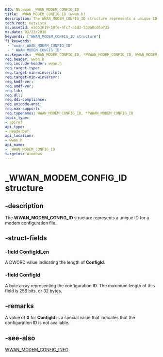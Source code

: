 ```yaml
---
UID: NS:wwan._WWAN_MODEM_CONFIG_ID
title: _WWAN_MODEM_CONFIG_ID (wwan.h)
description: The WWAN_MODEM_CONFIG_ID structure represents a unique ID for a modem configuration file.
tech.root: netvista
ms.assetid: e5653619-58fe-4fc7-a1d3-550a8cd6a735
ms.date: 03/23/2018
keywords: ["WWAN_MODEM_CONFIG_ID structure"]
f1_keywords:
 - "wwan/_WWAN_MODEM_CONFIG_ID"
 - "_WWAN_MODEM_CONFIG_ID"
ms.keywords: _WWAN_MODEM_CONFIG_ID, *PWWAN_MODEM_CONFIG_ID, WWAN_MODEM_CONFIG_ID, 
req.header: wwan.h
req.include-header: wwan.h
req.target-type:
req.target-min-winverclnt:
req.target-min-winversvr:
req.kmdf-ver:
req.umdf-ver:
req.lib:
req.dll:
req.ddi-compliance:
req.unicode-ansi:
req.max-support:
req.typenames: WWAN_MODEM_CONFIG_ID, *PWWAN_MODEM_CONFIG_ID
topic_type: 
- apiref
api_type: 
- HeaderDef
api_location:
- wwan.h
api_name: 
- _WWAN_MODEM_CONFIG_ID
targetos: Windows
---
```


# _WWAN_MODEM_CONFIG_ID structure

## -description

The **WWAN_MODEM_CONFIG_ID** structure represents a unique ID for a modem configuration file.

## -struct-fields

### -field ConfigIdLen
A DWORD value indicating the length of **ConfigId**.
 
### -field ConfigId
A byte array representing the configuration ID. The maximum length of this field is 256 bits, or 32 bytes.

## -remarks
A value of **0** for **ConfigId** is a special value that indicates that the configuration ID is not available.

## -see-also

[WWAN_MODEM_CONFIG_INFO](ns-wwan-_wwan_modem_config_info.md)
